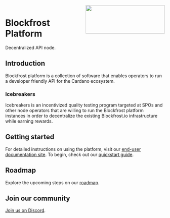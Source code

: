 <img src="https://blockfrost.io/images/logo.svg" width="250" align="right" height="90">
<!-- TODO: platform specific logo would be nice -->

# Blockfrost Platform

Decentralized API node.

## Introduction

Blockfrost platform is a collection of software that enables operators to run
a developer friendly API for the Cardano ecosystem.

### Icebreakers

Icebreakers is an incentivized quality testing program targeted at SPOs and
other node operators that are willing to run the Blockfrost platform instances
in order to decentralize the existing Blockfrost.io infrastructure while
earning rewards.

## Getting started

For detailed instructions on using the platform, visit our [end-user documentation
site](https://platform.blockfrost.io/). To begin, check out our [quickstart
guide](https://platform.blockfrost.io/get-started).

## Roadmap

Explore the upcoming steps on our [roadmap](https://github.com/orgs/blockfrost/projects/17).

## Join our community

[Join us on Discord](https://discord.gg/inputoutput).
